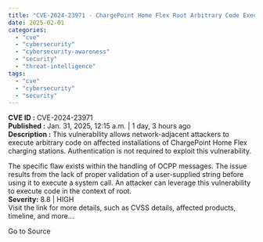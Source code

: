 ```yaml
---
title: "CVE-2024-23971 - ChargePoint Home Flex Root Arbitrary Code Execution"
date: 2025-02-01
categories: 
  - "cve"
  - "cybersecurity"
  - "cybersecurity-awareness"
  - "security"
  - "threat-intelligence"
tags: 
  - "cve"
  - "cybersecurity"
  - "security"
---
```


**CVE ID :** CVE-2024-23971  
**Published :** Jan. 31, 2025, 12:15 a.m. | 1 day, 3 hours ago  
**Description :** This vulnerability allows network-adjacent attackers to execute arbitrary code on affected installations of ChargePoint Home Flex charging stations. Authentication is not required to exploit this vulnerability.

The specific flaw exists within the handling of OCPP messages. The issue results from the lack of proper validation of a user-supplied string before using it to execute a system call. An attacker can leverage this vulnerability to execute code in the context of root.  
**Severity:** 8.8 | HIGH  
Visit the link for more details, such as CVSS details, affected products, timeline, and more...

Go to Source
